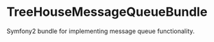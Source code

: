 TreeHouseMessageQueueBundle
===========================

Symfony2 bundle for implementing message queue functionality.
